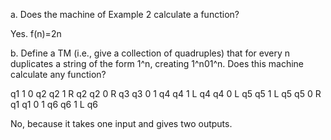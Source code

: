 a. Does the machine of Example 2 calculate a function?

Yes. f(n)=2n

b. Define a TM (i.e., give a collection of quadruples) that for every n duplicates a string of the form 1^n, creating 1^n01^n.
Does this machine calculate any function?

q1 1 0 q2
q2 1 R q2
q2 0 R q3
q3 0 1 q4
q4 1 L q4
q4 0 L q5
q5 1 L q5
q5 0 R q1
q1 0 1 q6
q6 1 L q6

No, because it takes one input and gives two outputs. 

